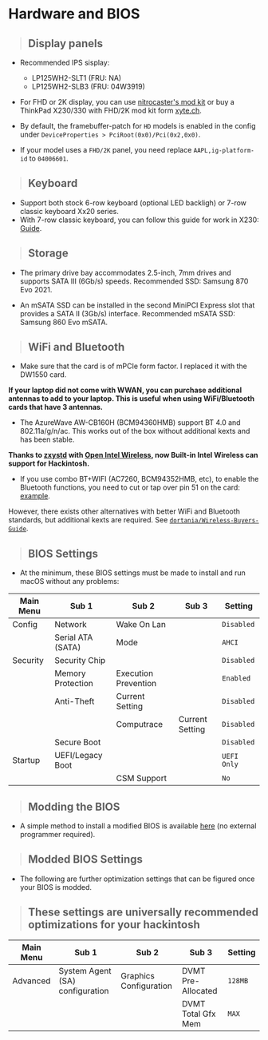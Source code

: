 # Hardware and BIOS

> ## Display panels

- Recommended IPS sisplay:
  - LP125WH2-SLT1 (FRU: NA)
  - LP125WH2-SLB3 (FRU: 04W3919)

- For FHD or 2K display, you can use [nitrocaster's mod kit](https://nitrocaster.me/store/x220-x230-fhd-mod-kit.html) or buy a ThinkPad X230/330 with FHD/2K mod kit form [xyte.ch](https://www.xyte.ch/shop/x330-pricing/).

- By default, the framebuffer-patch for `HD` models is enabled in the config under `DeviceProperties > PciRoot(0x0)/Pci(0x2,0x0)`.

- If your model uses a `FHD/2K` panel, you need replace `AAPL,ig-platform-id` to `04006601`.

> ## Keyboard

- Support both stock 6-row keyboard (optional LED backligh) or 7-row classic keyboard Xx20 series.
- With 7-row classic keyboard, you can follow this guide for work in X230: [Guide](https://www.thinkwiki.org/wiki/Install_Classic_Keyboard_on_xx30_Series_ThinkPads).

> ## Storage

- The primary drive bay accommodates 2.5-inch, 7mm drives and supports SATA III (6Gb/s) speeds. Recommended SSD: Samsung 870 Evo 2021.

- An mSATA SSD can be installed in the second MiniPCI Express slot that provides a SATA II (3Gb/s) interface. Recommended mSATA SSD: Samsung 860 Evo mSATA.

> ## WiFi and Bluetooth

- Make sure that the card is of mPCIe form factor. I replaced it with the DW1550 card.

**If your laptop did not come with WWAN, you can purchase additional antennas to add to your laptop. This is useful when using WiFi/Bluetooth cards that have 3 antennas.**

- The AzureWave AW-CB160H (BCM94360HMB) support BT 4.0 and 802.11a/g/n/ac. This works out of the box without additional kexts and has been stable.

**Thanks to [zxystd](https://github.com/zxystd) with [Open Intel Wireless](https://github.com/OpenIntelWireless/itlwm), now Built-in Intel Wireless can support for Hackintosh.**

- If you use combo BT+WIFI (AC7260, BCM94352HMB, etc), to enable the Bluetooth functions, you need to cut or tap over pin 51 on the card: [example](https://imgur.com/EEF3urf).

However, there exists other alternatives with better WiFi and Bluetooth standards, but additional kexts are required. See [`dortania/Wireless-Buyers-Guide`](https://dortania.github.io/Wireless-Buyers-Guide/).

> ## BIOS Settings

- At the minimum, these BIOS settings must be made to install and run macOS without any problems:

| Main Menu | Sub 1         | Sub 2         | Sub 3        | Setting       |
| --------- | ------------- | ------------- |------------- | ------------- |
| Config    | Network       | Wake On Lan   |              | `Disabled`    |
|           | Serial ATA (SATA) | Mode      |              | `AHCI`        |
| Security  | Security Chip |               |              | `Disabled`    |
|           | Memory Protection | Execution Prevention |   | `Enabled`     |
|           | Anti-Theft    | Current Setting |            | `Disabled`    |
|           |               | Computrace    | Current Setting | `Disabled` |
|           | Secure Boot   |               |              | `Disabled`    |
| Startup   | UEFI/Legacy Boot |            |              | `UEFI Only`   |
|           |               | CSM Support   |              | `No`          |

> ## Modding the BIOS

- A simple method to install a modified BIOS is available [here](https://github.com/n4ru/1vyrain/) (no external programmer required).

> ## Modded BIOS Settings

- The following are further optimization settings that can be figured once your BIOS is modded.

> ## These settings are universally recommended optimizations for your hackintosh

| Main Menu | Sub 1 | Sub 2 | Sub 3 | Setting |
|-----------|-------|------ |------ |-------- |
| Advanced  | System Agent (SA) configuration | Graphics Configuration | DVMT Pre-Allocated | `128MB` |
| | | | DVMT Total Gfx Mem | `MAX` |
